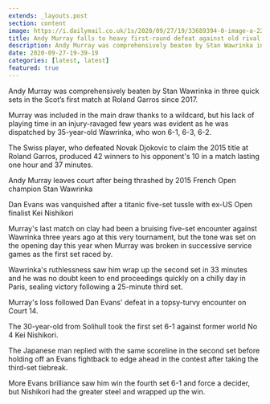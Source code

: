 ```yaml
---
extends: _layouts.post
section: content
image: https://i.dailymail.co.uk/1s/2020/09/27/19/33689394-0-image-a-22_1601231245164.jpg 
title: Andy Murray falls to heavy first-round defeat against old rival Stan Wawrinka at the French Open  
description: Andy Murray was comprehensively beaten by Stan Wawrinka in three quick sets as the Scot played his first match at Roland Garros since 2017. 
date: 2020-09-27-19-39-19 
categories: [latest, latest] 
featured: true 
--- 
```

Andy Murray was comprehensively beaten by Stan Wawrinka in three quick sets in the Scot’s first match at Roland Garros since 2017.

Murray was included in the main draw thanks to a wildcard, but his lack of playing time in an injury-ravaged few years was evident as he was dispatched by 35-year-old Wawrinka, who won 6-1, 6-3, 6-2. 

The Swiss player, who defeated Novak Djokovic to claim the 2015 title at Roland Garros, produced 42 winners to his opponent's 10 in a match lasting one hour and 37 minutes.

Andy Murray leaves court after being thrashed by 2015 French Open champion Stan Wawrinka

Dan Evans was vanquished after a titanic five-set tussle with ex-US Open finalist Kei Nishikori

Murray's last match on clay had been a bruising five-set encounter against Wawrinka three years ago at this very tournament, but the tone was set on the opening day this year when Murray was broken in successive service games as the first set raced by. 

Wawrinka's ruthlessness saw him wrap up the second set in 33 minutes and he was no doubt keen to end proceedings quickly on a chilly day in Paris, sealing victory following a 25-minute third set.

Murray's loss followed Dan Evans' defeat in a topsy-turvy encounter on Court 14. 

The 30-year-old from Solihull took the first set 6-1 against former world No 4 Kei Nishikori.

The Japanese man replied with the same scoreline in the second set before holding off an Evans fightback to edge ahead in the contest after taking the third-set tiebreak.  

More Evans brilliance saw him win the fourth set 6-1 and force a decider, but Nishikori had the greater steel and wrapped up the win.  


